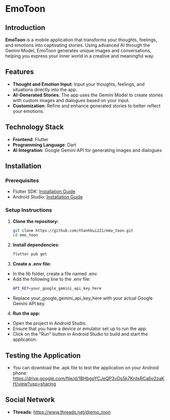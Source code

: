 # EmoToon

## Introduction

**EmoToon** is a mobile application that transforms your thoughts, feelings, and emotions into captivating stories. Using advanced AI through the Gemini Model, EmoToon generates unique images and conversations, helping you express your inner world in a creative and meaningful way.

## Features

- **Thought and Emotion Input**: Input your thoughts, feelings, and situations directly into the app.
- **AI-Generated Stories**: The app uses the Gemini Model to create stories with custom images and dialogues based on your input.
- **Customization**: Refine and enhance generated stories to better reflect your emotions.

## Technology Stack

- **Frontend**: Flutter
- **Programming Language**: Dart
- **AI Integration**: Google Gemini API for generating images and dialogues

## Installation

### Prerequisites

- Flutter SDK: [Installation Guide](https://flutter.dev/docs/get-started/install)
- Android Studio: [Installation Guide](https://developer.android.com/studio/install)

### Setup Instructions

1. **Clone the repository:**

   ```bash
   git clone https://github.com/thanhbui221/emo_toon.git
   cd emo_toon
   
2. **Install dependencies:**
   ```bash
   flutter pub get

3. **Create a .env file:**
- In the lib folder, create a file named .env.
- Add the following line to the .env file:
   ```bash
   API_KEY=your_google_gemini_api_key_here

- Replace your_google_gemini_api_key_here with your actual Google Gemini API key.

4. **Run the app:**
- Open the project in Android Studio.
- Ensure that you have a device or emulator set up to run the app.
- Click on the "Run" button in Android Studio to build and start the application.

## Testing the Application
- You can download the .apk file to test the application on your Android phone: https://drive.google.com/file/d/1BHbgpYCJeQP3vDs5k7KrdsRCa6o2zaKH/view?usp=sharing

## Social Network
- **Threads**: https://www.threads.net/@emo_toon

  
  

